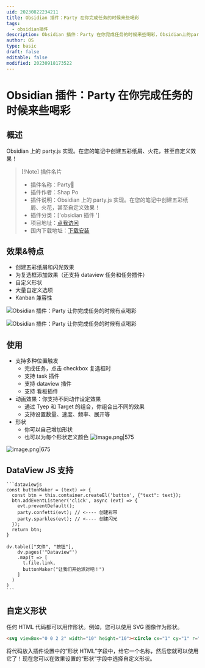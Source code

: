 ```yaml
---
uid: 20230822234211
title: Obsidian 插件：Party 在你完成任务的时候来些喝彩
tags:
  - obsidian插件
description: Obsidian 插件：Party 在你完成任务的时候来些喝彩，Obsidian上的party.js实现。在您的笔记中创建五彩纸屑、火花，甚至自定义效果！
author: OS
type: basic
draft: false
editable: false
modified: 20230918173522
---
```


# Obsidian 插件：Party 在你完成任务的时候来些喝彩

## 概述

Obsidian 上的 party.js 实现。在您的笔记中创建五彩纸屑、火花，甚至自定义效果！

> [!Note] 插件名片
> - 插件名称：Party🎉
> - 插件作者：Shap Po
> - 插件说明：Obsidian 上的 party.js 实现。在您的笔记中创建五彩纸屑、火花，甚至自定义效果！
> - 插件分类：['obsidian 插件 ']
> - 项目地址：[点我访问](https://github.com/shap-po/obsidian-party)
> - 国内下载地址：[下载安装](https://pkmer.cn/products/plugin/pluginMarket/?obsidian-party)

## 效果&特点

- 创建五彩纸屑和闪光效果
- 为复选框添加效果（还支持 dataview 任务和任务插件）
- 自定义形状
- 大量自定义选项
- Kanban 兼容性

![Obsidian 插件：Party 让你完成任务的时候有点喝彩](https://cdn.pkmer.cn/images/234.gif!pkmer)

![Obsidian 插件：Party 让你完成任务的时候有点喝彩](https://cdn.pkmer.cn/images/234.gif!pkmer)

## 使用

- 支持多种位置触发
	- 完成任务，点击 checkbox 复选框时
	- 支持 task 插件
	- 支持 dataview 插件
	- 支持 看板插件
- 动画效果：你支持不同动作设定效果
	- 通过 Tyep 和 Target 的组合，你组合出不同的效果
	- 支持设置数量、速度、频率、展开等
- 形状
	- 你可以自己增加形状
	- 也可以为每个形状定义颜色
![image.png|575](https://cdn.pkmer.cn/images/20230918172608.png!pkmer)

![image.png|675](https://cdn.pkmer.cn/images/20230918172617.png!pkmer)

## DataView JS 支持

````
```dataviewjs
const buttonMaker = (text) => {
  const btn = this.container.createEl('button', {"text": text});
  btn.addEventListener('click', async (evt) => {
    evt.preventDefault();
    party.confetti(evt); // <---- 创建彩带
    party.sparkles(evt); // <---- 创建闪光
  });
  return btn;
}

dv.table(["文件", "按钮"],
	dv.pages('"Dataview"')
    .map(t => [
      t.file.link,
      buttonMaker("让我们开始派对吧！")
    ]
  )
)
```
````

## 自定义形状

任何 HTML 代码都可以用作形状。例如，您可以使用 SVG 图像作为形状。

```html
<svg viewBox="0 0 2 2" width="10" height="10"><circle cx="1" cy="1" r="1"/></svg>
```

将代码放入插件设置中的“形状 HTML”字段中，给它一个名称，然后您就可以使用它了！现在您可以在效果设置的“形状”字段中选择自定义形状。
